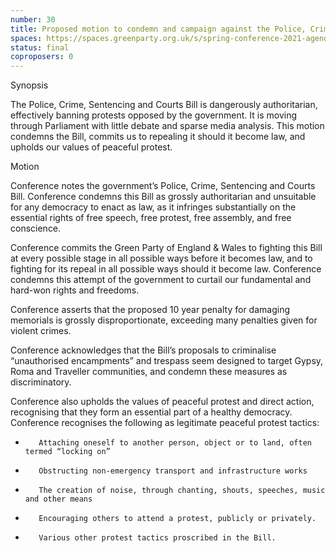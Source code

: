```yaml
---
number: 30
title: Proposed motion to condemn and campaign against the Police, Crime, Sentencing and Courts Bill
spaces: https://spaces.greenparty.org.uk/s/spring-conference-2021-agenda-forum2/?contentId=78279
status: final
coproposers: 0
---
```

Synopsis


The Police, Crime, Sentencing and Courts Bill is dangerously authoritarian, effectively banning protests opposed by the government. It is moving through Parliament with little debate and sparse media analysis. This motion condemns the Bill, commits us to repealing it should it become law, and upholds our values of peaceful protest.


Motion


Conference notes the government’s Police, Crime, Sentencing and Courts Bill. Conference condemns this Bill as grossly authoritarian and unsuitable for any democracy to enact as law, as it infringes substantially on the essential rights of free speech, free protest, free assembly, and free conscience.


Conference commits the Green Party of England & Wales to fighting this Bill at every possible stage in all possible ways before it becomes law, and to fighting for its repeal in all possible ways should it become law. Conference condemns this attempt of the government to curtail our fundamental and hard-won rights and freedoms.


Conference asserts that the proposed 10 year penalty for damaging memorials is grossly disproportionate, exceeding many penalties given for violent crimes.


Conference acknowledges that the Bill’s proposals to criminalise “unauthorised encampments” and trespass seem designed to target Gypsy, Roma and Traveller communities, and condemn these measures as discriminatory.


Conference also upholds the values of peaceful protest and direct action, recognising that they form an essential part of a healthy democracy. Conference recognises the following as legitimate peaceful protest tactics:


-        Attaching oneself to another person, object or to land, often termed “locking on”


-        Obstructing non-emergency transport and infrastructure works


-        The creation of noise, through chanting, shouts, speeches, music and other means


-        Encouraging others to attend a protest, publicly or privately.


-        Various other protest tactics proscribed in the Bill.
